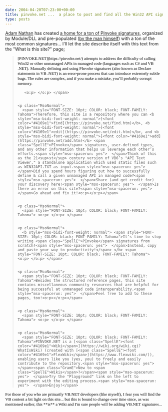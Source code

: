 ```yaml
---
date: 2004-04-20T07:23:00+00:00
title: pinvoke.net ...  a place to post and find all the Win32 API signatures you need ...
type: posts
---
```

[Adam Nathan](https://blogs.msdn.com/adam_nathan) has created [a home for a ton of PInvoke signatures](https://pinvoke.net/), organized by Module/DLL and pre-populated ([by the man himself](https://www.amazon.com/exec/obidos/ASIN/067232170X/)) with a ton of the most common signatures... I'll let the site describe itself with this text from the "What is this site?" page;

<blockquote dir="ltr" style="MARGIN-RIGHT: 0px">
  <div class="Section1">
    <p class="MsoNormal">
      <span style="FONT-SIZE: 10pt; COLOR: black; FONT-FAMILY: Tahoma"> [PINVOKE.NET](https://pinvoke.net/) attempts to address the difficulty of calling Win32 or other unmanaged APIs in managed code (languages such as C# and VB .NET).<span style="mso-spacerun: yes">   </span>Manually defining and using <span class="SpellE">PInvoke</span> signatures (also known as Declare statements in VB .NET) is an error-prone process that can introduce extremely subtle bugs.<span style="mso-spacerun: yes">  </span>The rules are complex, and if you make a mistake, you’ll probably corrupt memory.</span> <span style="FONT-SIZE: 10pt; COLOR: black; FONT-FAMILY: Tahoma"> <?xml:namespace prefix ="" o ns ="" "urn:schemas-microsoft-com:office:office" /?>

       <o:p> </o:p> </span>


    <p class="MsoNormal">
      <span style="FONT-SIZE: 10pt; COLOR: black; FONT-FAMILY: Tahoma">Therefore, this site is a repository where you can <b style="mso-bidi-font-weight: normal">[<font color="#4169e1">find](https://pinvoke.net/find.htm)</b>, <b style="mso-bidi-font-weight: normal">[<font color="#4169e1">edit](https://pinvoke.net/edit.htm)</b>, and <b style="mso-bidi-font-weight: normal">[<font color="#4169e1">add](https://pinvoke.net/add.htm)</b> <span class="SpellE">PInvoke</span> signatures, user-defined types, and any other information that helps us leverage each other’s efforts.<span style="mso-spacerun: yes">  </span>Think of this as the 21<sup>st</sup> century version of VB6’s "API Text Viewer," a standalone application which used static files such as WIN32API.TXT as input.<span style="mso-spacerun: yes">  </span>Did you spend hours figuring out how to successfully define & call a given unmanaged API in managed code?<span style="mso-spacerun: yes">  </span>Share (and get credit for) your discovery here!<span style="mso-spacerun: yes">  </span>Is there an error on this site?<span style="mso-spacerun: yes">  </span>Go ahead and fix it!<o:p></o:p></span>


    <p class="MsoNormal">
      <span style="FONT-SIZE: 10pt; COLOR: black; FONT-FAMILY: Tahoma"> <o:p> </o:p> </span>


    <p class="MsoNormal">
      <b style="mso-bidi-font-weight: normal"> <span style="FONT-SIZE: 10pt; COLOR: black; FONT-FAMILY: Tahoma">It’s time to stop writing <span class="SpellE">PInvoke</span> signatures from scratch!<span style="mso-spacerun: yes">  </span>Instead, copy and paste your way to productivity!</span> </b> <span style="FONT-SIZE: 10pt; COLOR: black; FONT-FAMILY: Tahoma"> <o:p> </o:p> </span>


    <p class="MsoNormal">
      <span style="FONT-SIZE: 10pt; COLOR: black; FONT-FAMILY: Tahoma">Besides the structured reference pages, this site contains miscellaneous community resources that are helpful for being successful at unmanaged code interoperability.<span style="mso-spacerun: yes">  </span>Feel free to add to these pages, too!<o:p></o:p></span>


    <p class="MsoNormal">
      <span style="FONT-SIZE: 10pt; COLOR: black; FONT-FAMILY: Tahoma"> <o:p> </o:p> </span>


    <p class="MsoNormal">
      <span style="FONT-SIZE: 10pt; COLOR: black; FONT-FAMILY: Tahoma">PINVOKE.NET is a [<span class="SpellE"><font color="#4169e1">Wiki</span>](https://wiki.org/wiki.cgi?WhatIsWiki) (created with [<span class="SpellE"><font color="#4169e1">FlexWiki</span>](https://www.flexwiki.com/)), enabling users like you (yes, you) to freely and easily contribute to the repository.<span style="mso-spacerun: yes">  </span><span class="GramE">New to <span class="SpellE">Wikis</span>?</span><span style="mso-spacerun: yes">  </span>Try the "Playground" link on the left to experiment with the editing process.<span style="mso-spacerun: yes">  </span>Enjoy!</span>

  </div>
</blockquote>

<p class="MsoNormal" dir="ltr">
  <span style="FONT-SIZE: 10pt; COLOR: black; FONT-FAMILY: Tahoma">For those of you who are primarily VB.NET developers (like myself), I fear you will find the VB content a bit light on this site... but this is bound to change over time since, as was mentioned earlier, this **is** a Wiki and I'm sure people will be adding VB.NET signatures...</span>
